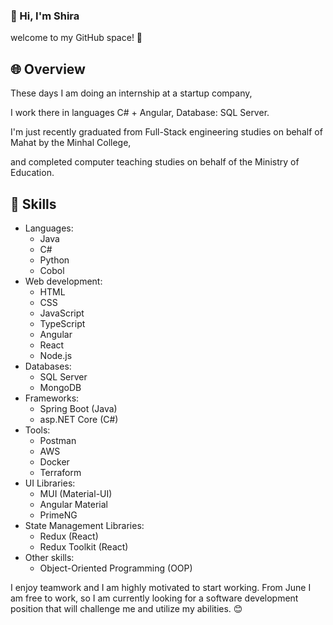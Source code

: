 ### 👋 Hi, I'm Shira
welcome to my GitHub space! 🚀

## 🌐 Overview
These days I am doing an internship at a startup company,

I work there in languages ​​C# + Angular, Database: SQL Server.

I'm just recently graduated from Full-Stack engineering studies on behalf of Mahat by the Minhal College,

and completed computer teaching studies on behalf of the Ministry of Education.

## 🚀 Skills
- Languages:
  - Java
  - C#
  - Python
  - Cobol
- Web development:
  - HTML
  - CSS
  - JavaScript
  - TypeScript
  - Angular
  - React
  - Node.js
- Databases:
  - SQL Server
  - MongoDB
- Frameworks:
  - Spring Boot (Java)
  - asp.NET Core (C#)
- Tools:
  - Postman
  - AWS
  - Docker
  - Terraform
- UI Libraries:
    - MUI (Material-UI)
    - Angular Material
    - PrimeNG 
- State Management Libraries:
    - Redux (React)
    - Redux Toolkit (React)
- Other skills:
  - Object-Oriented Programming (OOP)

I enjoy teamwork and I am highly motivated to start working.
From June I am free to work, 
so I am currently looking for a software development position that will challenge me and utilize my abilities. 😊



<!--
**shirabiton/shirabiton** is a ✨ _special_ ✨ repository because its `README.md` (this file) appears on your GitHub profile.

Here are some ideas to get you started:

- 🔭 I’m currently working on ...
- 🌱 I’m currently learning ...
- 👯 I’m looking to collaborate on ...
- 🤔 I’m looking for help with ...
- 💬 Ask me about ...
- 📫 How to reach me: ...
- 😄 Pronouns: ...
- ⚡ Fun fact: ...
-->
